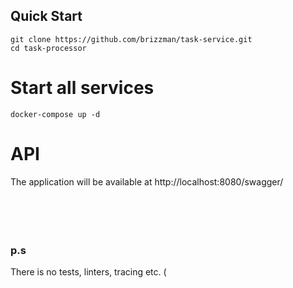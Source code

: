 ## Quick Start
```
git clone https://github.com/brizzman/task-service.git
cd task-processor 
```
# Start all services
```
docker-compose up -d
```
# API 
The application will be available at http://localhost:8080/swagger/
<br>
<br>
<br>
<br>
<br>
### p.s 
There is no tests, linters, tracing etc. (

